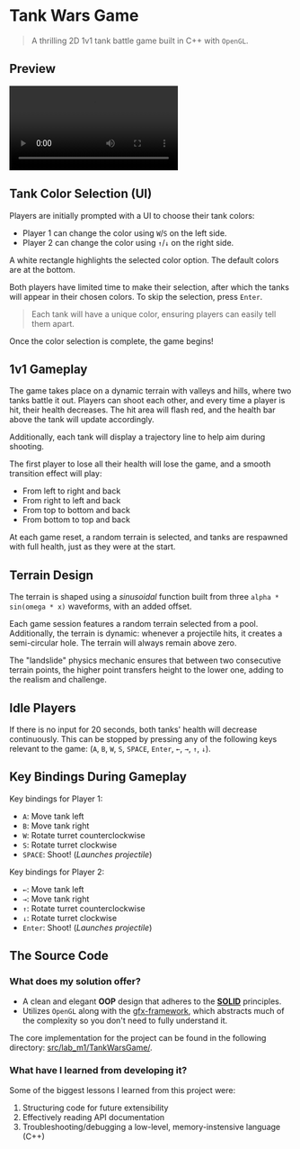 # Tank Wars Game

> A thrilling 2D 1v1 tank battle game built in C++ with `OpenGL`.


## Preview

![img](preview-TankWarsGame.mp4)


## Tank Color Selection (UI)

Players are initially prompted with a UI to choose their tank colors:
- Player 1 can change the color using `W`/`S` on the left side.
- Player 2 can change the color using `↑`/`↓` on the right side.

A white rectangle highlights the selected color option. 
The default colors are at the bottom. 

Both players have limited time to make their selection, after which the 
tanks will appear in their chosen colors. To skip the selection, press `Enter`.

> Each tank will have a unique color, ensuring players can easily tell them apart.

Once the color selection is complete, the game begins!

## 1v1 Gameplay

The game takes place on a dynamic terrain with valleys and hills, 
where two tanks battle it out. Players can shoot each other, 
and every time a player is hit, their health decreases. 
The hit area will flash red, and the health bar above the tank 
will update accordingly.

Additionally, each tank will display a trajectory line to help aim 
during shooting.

The first player to lose all their health will lose the game, 
and a smooth transition effect will play:
- From left to right and back
- From right to left and back
- From top to bottom and back
- From bottom to top and back

At each game reset, a random terrain is selected, and tanks 
are respawned with full health, just as they were at the start.

## Terrain Design

The terrain is shaped using a *sinusoidal* function built from three 
`alpha * sin(omega * x)` waveforms, with an added offset.

Each game session features a random terrain selected from a pool. 
Additionally, the terrain is dynamic: whenever a projectile hits, 
it creates a semi-circular hole. The terrain will always remain above zero.

The "landslide" physics mechanic ensures that between two 
consecutive terrain points, the higher point transfers height to 
the lower one, adding to the realism and challenge.

## Idle Players

If there is no input for 20 seconds, both tanks' health will 
decrease continuously. This can be stopped by pressing any of 
the following keys relevant to the game:
(`A`, `B`, `W`, `S`, `SPACE`, `Enter`, `←`, `→`, `↑`, `↓`).

## Key Bindings During Gameplay

Key bindings for Player 1:
- `A`: Move tank left
- `B`: Move tank right
- `W`: Rotate turret counterclockwise
- `S`: Rotate turret clockwise
- `SPACE`: Shoot! (*Launches projectile*)

Key bindings for Player 2:
- `←`: Move tank left
- `→`: Move tank right
- `↑`: Rotate turret counterclockwise
- `↓`: Rotate turret clockwise
- `Enter`: Shoot! (*Launches projectile*)


## The Source Code


### What does my solution offer?

- A clean and elegant **OOP** design that adheres to the [**SOLID**](https://www.digitalocean.com/community/conceptual-articles/s-o-l-i-d-the-first-five-principles-of-object-oriented-design) principles.
- Utilizes `OpenGL` along with the [gfx-framework](https://github.com/UPB-Graphics/gfx-framework), which abstracts much of the complexity so you don't need to fully understand it.

The core implementation for the project can be found in the following directory: 
[src/lab_m1/TankWarsGame/](src/lab_m1/TankWarsGame/).



### What have I learned from developing it?

Some of the biggest lessons I learned from this project were:
1. Structuring code for future extensibility
1. Effectively reading API documentation
1. Troubleshooting/debugging a low-level, memory-instensive language (C++)

